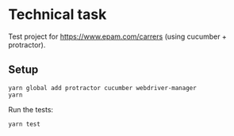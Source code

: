 # Technical task
Test project for https://www.epam.com/carrers (using cucumber + protractor).

## Setup

```
yarn global add protractor cucumber webdriver-manager
yarn
```

Run the tests:
```
yarn test
```
